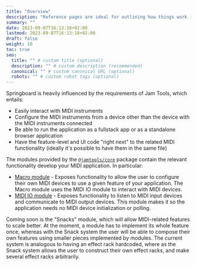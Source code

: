 ```yaml
---
title: "Overview"
description: "Reference pages are ideal for outlining how things work in terse and clear terms."
summary: ""
date: 2023-09-07T16:13:18+02:00
lastmod: 2023-09-07T16:13:18+02:00
draft: false
weight: 10
toc: true
seo:
  title: "" # custom title (optional)
  description: "" # custom description (recommended)
  canonical: "" # custom canonical URL (optional)
  robots: "" # custom robot tags (optional)
---
```


Springboard is heavily influenced by the requirements of Jam Tools, which entails:

- Easily interact with MIDI instruments
- Configure the MIDI instruments from a device other than the device with the MIDI instruments connected
- Be able to run the application as a fullstack app or as a standalone browser application
- Have the feature-level and UI code "right next" to the related MIDI functionality (ideally it's possible to have them in the same file)

The modules provided by the [`@jamtools/core`](https://npmjs.com/package/@jamtools/core) package contain the relevant functionality develop your MIDI application. In particular:

- [Macro module](./macro-module.md) - Exposes functionality to allow the user to configure their own MIDI devices to use a given feature of your application. The Macro module uses the MIDI IO module to interact with MIDI devices.
- [MIDI IO module](./midi-io-module.md) - Exposes functionality to listen to MIDI input devices and communicate to MIDI output devices. This module makes it so the application needs no MIDI device initialization or polling.

Coming soon is the "Snacks" module, which will allow MIDI-related features to scale better. At the moment, a module has to implement its whole feature once, whereas with the Snack system the user will be able to compose their own features using smaller pieces implemented by modules. The current system is analogous to having an effect rack hardcoded, where as the Snack system allows the user to construct their own effect racks, and make several effect racks arbitrarily.
